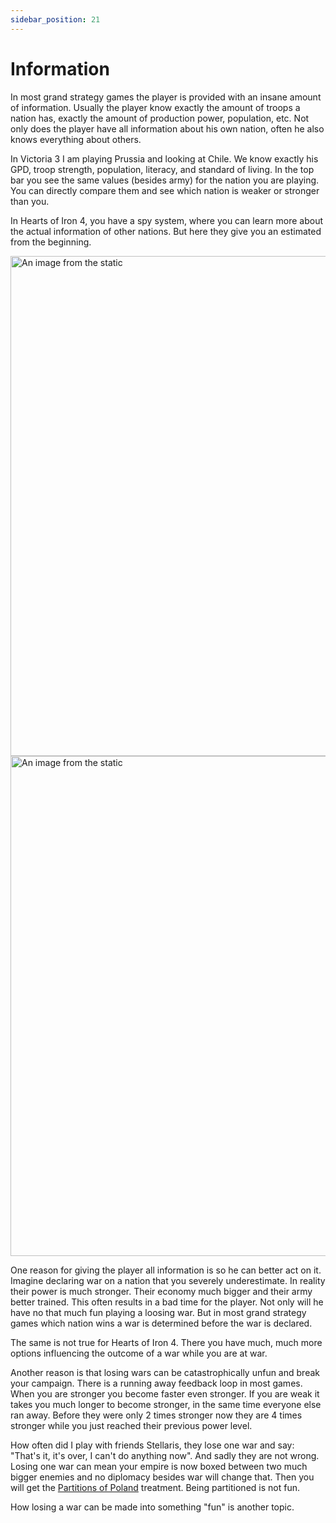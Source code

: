 ```yaml
---
sidebar_position: 21
---
```


# Information

In most grand strategy games the player is provided with an insane amount of information. Usually the player know exactly the amount of troops a nation has, exactly the amount of production power, population, etc. Not only does the player have all information about his own nation, often he also knows everything about others.

In Victoria 3 I am playing Prussia and looking at Chile. We know exactly his GPD, troop strength, population, literacy, and standard of living. In the top bar you see the same values (besides army) for the nation you are playing. You can directly compare them and see which nation is weaker or stronger than you.

In Hearts of Iron 4, you have a spy system, where you can learn more about the actual information of other nations. But here they give you an estimated from the beginning.

<img src="/img/victoria3_information.png" alt="An image from the static" height="800"/>

<img src="/img/hoi4_information.png" alt="An image from the static" height="800"/>

One reason for giving the player all information is so he can better act on it. Imagine declaring war on a nation that you severely underestimate. In reality their power is much stronger. Their economy much bigger and their army better trained. This often results in a bad time for the player. Not only will he have no that much fun playing a loosing war. But in most grand strategy games which nation wins a war is determined before the war is declared.

The same is not true for Hearts of Iron 4. There you have much, much more options influencing the outcome of a war while you are at war.

Another reason is that losing wars can be catastrophically unfun and break your campaign. There is a running away feedback loop in most games. When you are stronger you become faster even stronger. If you are weak it takes you much longer to become stronger, in the same time everyone else ran away. Before they were only 2 times stronger now they are 4 times stronger while you just reached their previous power level.

How often did I play with friends Stellaris, they lose one war and say: "That's it, it's over, I can't do anything now". And sadly they are not wrong. Losing one war can mean your empire is now boxed between two much bigger enemies and no diplomacy besides war will change that. Then you will get the [Partitions of Poland](https://en.wikipedia.org/wiki/Partitions_of_Poland) treatment. Being partitioned is not fun.

How losing a war can be made into something "fun" is another topic.
